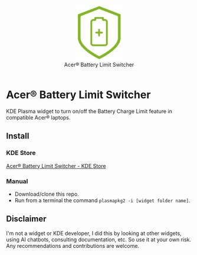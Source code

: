 <div align="center">
<picture>
  <source media="(prefers-color-scheme: dark)" srcset="logo.png">
  <img alt="Logo" src="logo.png" height="150px">
</picture>
<br>
Acer® Battery Limit Switcher
</div>
<br>

# Acer® Battery Limit Switcher
KDE Plasma widget to turn on/off the Battery Charge Limit feature in compatible Acer® laptops.

## Install

### KDE Store
[Acer® Battery Limit Switcher - KDE Store](https://store.kde.org/p/2079000/)

### Manual
- Download/clone this repo.
- Run from a terminal the command `plasmapkg2 -i [widget folder name]`.

## Disclaimer
I'm not a widget or KDE developer, I did this by looking at other widgets, using AI chatbots, consulting documentation, etc. So use it at your own risk.
Any recommendations and contributions are welcome.
